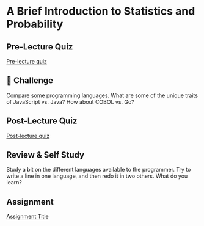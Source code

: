 # A Brief Introduction to Statistics and Probability

## Pre-Lecture Quiz

[Pre-lecture quiz]()

## 🚀 Challenge

Compare some programming languages. What are some of the unique traits of JavaScript vs. Java? How about COBOL vs. Go?

## Post-Lecture Quiz

[Post-lecture quiz]()

## Review & Self Study

Study a bit on the different languages available to the programmer. Try to write a line in one language, and then redo it in two others. What do you learn?

## Assignment

[Assignment Title](assignment.md)

